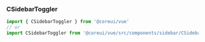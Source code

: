 ### CSidebarToggler

```jsx
import { CSidebarToggler } from '@coreui/vue'
// or
import CSidebarToggler from '@coreui/vue/src/components/sidebar/CSidebarToggler'
```
